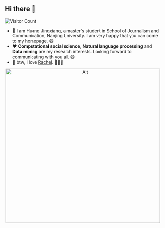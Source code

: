 ## Hi there 👋
![Visitor Count](https://profile-counter.glitch.me/Huang-Jingxiang/count.svg)


- :purple_heart: I am Huang Jingxiang, a master's student in School of Journalism and Communication, Nanjing University. I am very happy that you can come to my homepage. :smile:
- :heart: **Computational social science**, **Natural language processing** and **Data mining** are my research interests. Looking forward to communicating with you all. :smile:
- :blue_heart: btw, I love [Rachel](https://weibo.com/u/2266537042). :rose::rose::rose:

<div style="text-align: center;">
<img src="https://github.com/user-attachments/assets/b5ddc87e-a39c-42d0-9bb6-bfd71d50e9cc" alt="Alt" width=auto height="500">
</div>
<!--
**Huang-Jingxiang/Huang-Jingxiang** is a ✨ _special_ ✨ repository because its `README.md` (this file) appears on your GitHub profile.

Here are some ideas to get you started:

- 🔭 I’m currently working on ...
- 🌱 I’m currently learning ...
- 👯 I’m looking to collaborate on ...
- 🤔 I’m looking for help with ...
- 💬 Ask me about ...
- 📫 How to reach me: ...
- 😄 Pronouns: ...
- ⚡ Fun fact: ...
-->
